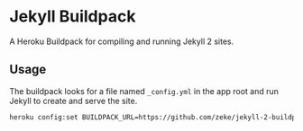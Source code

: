 # Jekyll Buildpack

A Heroku Buildpack for compiling and running Jekyll 2 sites.

## Usage

The buildpack looks for a file named `_config.yml` in the app root and run
Jekyll to create and serve the site.


```sh
heroku config:set BUILDPACK_URL=https://github.com/zeke/jekyll-2-buildpack
```

